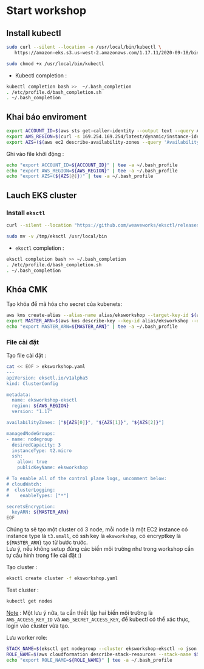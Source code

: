 # Start workshop  

## Install kubectl  

```bash
sudo curl --silent --location -o /usr/local/bin/kubectl \
   https://amazon-eks.s3.us-west-2.amazonaws.com/1.17.11/2020-09-18/bin/linux/amd64/kubectl

sudo chmod +x /usr/local/bin/kubectl
```

+ Kubectl completion :  

```bash
kubectl completion bash >>  ~/.bash_completion
. /etc/profile.d/bash_completion.sh
. ~/.bash_completion
```

## Khai báo enviroment  

```bash
export ACCOUNT_ID=$(aws sts get-caller-identity --output text --query Account)
export AWS_REGION=$(curl -s 169.254.169.254/latest/dynamic/instance-identity/document | jq -r '.region')
export AZS=($(aws ec2 describe-availability-zones --query 'AvailabilityZones[].ZoneName' --output text --region $AWS_REGION))
```

Ghi vào file khởi động :  

```bash
echo "export ACCOUNT_ID=${ACCOUNT_ID}" | tee -a ~/.bash_profile
echo "export AWS_REGION=${AWS_REGION}" | tee -a ~/.bash_profile
echo "export AZS=(${AZS[@]})" | tee -a ~/.bash_profile
```

## Lauch EKS cluster  

### Install `eksctl`  

```bash
curl --silent --location "https://github.com/weaveworks/eksctl/releases/latest/download/eksctl_$(uname -s)_amd64.tar.gz" | tar xz -C /tmp

sudo mv -v /tmp/eksctl /usr/local/bin
```

+ `eksctl` completion :  

```bash
eksctl completion bash >> ~/.bash_completion
. /etc/profile.d/bash_completion.sh
. ~/.bash_completion
```

## Khóa CMK  

Tạo khóa để mã hóa cho secret của kubenets:  

```bash
aws kms create-alias --alias-name alias/eksworkshop --target-key-id $(aws kms create-key --query KeyMetadata.Arn --output text)
export MASTER_ARN=$(aws kms describe-key --key-id alias/eksworkshop --query KeyMetadata.Arn --output text)
echo "export MASTER_ARN=${MASTER_ARN}" | tee -a ~/.bash_profile
```

### File cài đặt  

Tạo file cài đặt :  

```bash
cat << EOF > eksworkshop.yaml
---
apiVersion: eksctl.io/v1alpha5
kind: ClusterConfig

metadata:
  name: eksworkshop-eksctl
  region: ${AWS_REGION}
  version: "1.17"

availabilityZones: ["${AZS[0]}", "${AZS[1]}", "${AZS[2]}"]

managedNodeGroups:
- name: nodegroup
  desiredCapacity: 3
  instanceType: t2.micro
  ssh:
    allow: true
    publicKeyName: eksworkshop

# To enable all of the control plane logs, uncomment below:
# cloudWatch:
#  clusterLogging:
#    enableTypes: ["*"]

secretsEncryption:
  keyARN: ${MASTER_ARN}
EOF
```

Chúng ta sẽ tạo một cluster có 3 node, mỗi node là một EC2 instance có instance type là `t3.small`, có ssh key là `eksworkshop`, có encryptkey là `${MASTER_ARN}` tạo từ bước trước.  
Lưu ý, nếu không setup đúng các biến môi trường như trong workshop cần tự cấu hình trong file cài đặt :)  

Tạo cluster :  

```bash
eksctl create cluster -f eksworkshop.yaml
```

Test cluster :  

```bash
kubectl get nodes 
```

[Note](https://github.com/kubernetes-sigs/aws-iam-authenticator/issues/174#issuecomment-450651720) : Một lưu ý nữa, ta cần thiết lập hai biến môi trường là `AWS_ACCESS_KEY_ID` và `AWS_SECRET_ACCESS_KEY`, để kubectl có thể xác thực, login vào cluster vừa tạo.  

Lưu worker role:  

```bash
STACK_NAME=$(eksctl get nodegroup --cluster eksworkshop-eksctl -o json | jq -r '.[].StackName')
ROLE_NAME=$(aws cloudformation describe-stack-resources --stack-name $STACK_NAME | jq -r '.StackResources[] | select(.ResourceType=="AWS::IAM::Role") | .PhysicalResourceId')
echo "export ROLE_NAME=${ROLE_NAME}" | tee -a ~/.bash_profile
```

